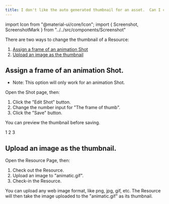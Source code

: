 ```yaml
---
title: I don't like the auto generated thumbnail for an asset.  Can I change it?
---
```

import Icon from "@material-ui/core/Icon";
import { Screenshot, ScreenshotMark } from "../../src/components/Screenshot"

There are two ways to change the thumbnail of a Resource:

 1. [Assign a frame of an animation Shot](#assign-a-frame-of-a-animation-shot)
 1. [Upload an image as the thumbnail](#upload-an-image-as-the-thumbnail)

## Assign a frame of an animation Shot.

* Note: This option will only work for an animation Shot.

Open the Shot page, then:

1. Click the "Edit Shot" button.
1. Change the number input for "The frame of thumb".
1. Click the "Save" button.

You can preview the thumbnail before saving.

<Screenshot image="/screenshot/resource_edit_thumb_frame.png">
  <ScreenshotMark x="42%" y="32%" width="18%" height="6%" textPosition="bottom" borderRadius="10px">
  1
  </ScreenshotMark>
  <ScreenshotMark x="84%" y="31.8%" width="18%" height="10%" textPosition="bottom" borderRadius="10px">
  2
  </ScreenshotMark>
  <ScreenshotMark x="89.5%" y="87.6%" width="11%" height="8%" textPosition="bottom" borderRadius="10px">
  3
  </ScreenshotMark>
</Screenshot>


## Upload an image as the thumbnail.

Open the Resource Page, then:

1. Check out the Resource.
2. Upload an image to "animatic.gif".
3. Check-in the Resource.

You can upload any web image format, like png, jpg, gif, etc. The Resource will then take the image uploaded to the "animatic.gif" as its thumbnail.

<Screenshot image="/screenshot/resource_file_section.png">
  <ScreenshotMark x="16.2%" y="49%" width="31%" height="35%" textPosition="bottom" borderRadius="10px">
  </ScreenshotMark>
</Screenshot>